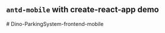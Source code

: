 ## `antd-mobile` with create-react-app demo
#   D i n o - P a r k i n g S y s t e m - f r o n t e n d - m o b i l e  
 
